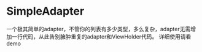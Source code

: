 # SimpleAdapter
一个极其简单的adapter，不管你的列表有多少类型，多么复杂，adapter无需增加一行代码，从此告别臃肿重复的adapter和ViewHolder代码。
详细使用请看demo
